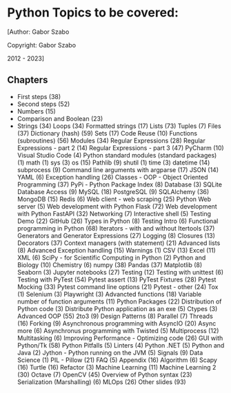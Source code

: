 # Python Topics to be covered:

[Author: Gabor Szabo

Copyright: Gabor Szabo

2012 - 2023]

## Chapters
- First steps (38)
- Second steps (52)
- Numbers (15)
- Comparison and Boolean (23)
- Strings (34)
Loops (34)
Formatted strings (17)
Lists (73)
Tuples (7)
Files (37)
Dictionary (hash) (59)
Sets (17)
Code Reuse (10)
Functions (subroutines) (56)
Modules (34)
Regular Expressions (28)
Regular Expressions - part 2 (14)
Regular Expressions - part 3 (47)
PyCharm (10)
Visual Studio Code (4)
Python standard modules (standard packages) (1)
math (1)
sys (3)
os (15)
Pathlib (9)
shutil (1)
time (3)
datetime (14)
subprocess (9)
Command line arguments with argparse (17)
JSON (14)
YAML (6)
Exception handling (26)
Classes - OOP - Object Oriented Programming (37)
PyPi - Python Package Index (8)
Database (3)
SQLite Database Access (9)
MySQL (18)
PostgreSQL (9)
SQLAlchemy (36)
MongoDB (15)
Redis (6)
Web client - web scraping (25)
Python Web server (5)
Web development with Python Flask (72)
Web development with Python FastAPI (32)
Networking (7)
Interactive shell (5)
Testing Demo (22)
GitHub (26)
Types in Python (8)
Testing Intro (6)
Functional programming in Python (68)
Iterators - with and without Itertools (37)
Generators and Generator Expressions (27)
Logging (8)
Closures (13)
Decorators (37)
Context managers (with statement) (21)
Advanced lists (8)
Advanced Exception handling (15)
Warnings (1)
CSV (13)
Excel (11)
XML (6)
SciPy - for Scientific Computing in Python (2)
Python and Biology (10)
Chemistry (6)
numpy (38)
Pandas (37)
Matplotlib (8)
Seaborn (3)
Jupyter notebooks (27)
Testing (12)
Testing with unittest (6)
Testing with PyTest (54)
Pytest assert (13)
PyTest Fixtures (28)
Pytest Mocking (33)
Pytest command line options (21)
Pytest - other (24)
Tox (1)
Selenium (3)
Playwright (3)
Advancted functions (18)
Variable number of function arguments (11)
Python Packages (22)
Distribution of Python code (3)
Distribute Python application as an exe (5)
Ctypes (3)
Advanced OOP (55)
2to3 (9)
Design Patterns (8)
Parallel (7)
Threads (16)
Forking (9)
Asynchronous programming with AsyncIO (20)
Async more (6)
Asynchronus programming with Twisted (5)
Multiprocess (12)
Multitasking (6)
Improving Performance - Optimizing code (26)
GUI with Python/Tk (58)
Python Pitfalls (5)
Linters (4)
Python .NET (5)
Python and Java (2)
Jython - Python running on the JVM (5)
Signals (9)
Data Science (1)
PIL - Pillow (21)
FAQ (5)
Appendix (16)
Algorithm (6)
Scapy (16)
Turtle (16)
Refactor (3)
Machine Learning (11)
Machine Learning 2 (30)
Octave (7)
OpenCV (45)
Overview of Python syntax (23)
Serialization (Marshalling) (6)
MLOps (26)
Other slides (93)
